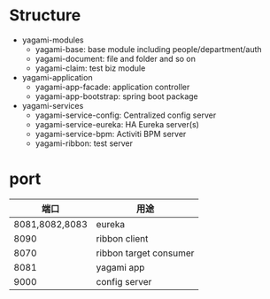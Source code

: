 # Structure

- yagami-modules
  - yagami-base: base module including people/department/auth
  - yagami-document: file and folder and so on
  - yagami-claim: test biz module
- yagami-application
  - yagami-app-facade: application controller
  - yagami-app-bootstrap: spring boot package
- yagami-services
  - yagami-service-config: Centralized config server
  - yagami-service-eureka: HA Eureka server(s)
  - yagami-service-bpm: Activiti BPM server
  - yagami-ribbon: test server

# port

端口|用途
-|-
8081,8082,8083|eureka
8090|ribbon client
8070|ribbon target consumer
8081|yagami app
9000|config server


